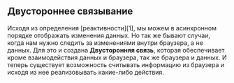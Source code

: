 ## Двустороннее связывание

Исходя из определения [реактивности][1], мы можем в асинхронном порядке отображать
изменения данных. Но так же бывают случаи, когда нам нужно следить за изменениями
внутри браузера, а не данных. Для это и создана **Двусторонняя связь**, которая
обеспечивает кроме взаимодействия данных и браузера, так же браузера и данных.
И теперь существует возможность считывать информацию из браузера и исходя из нее
реализовывать какие-либо действия.